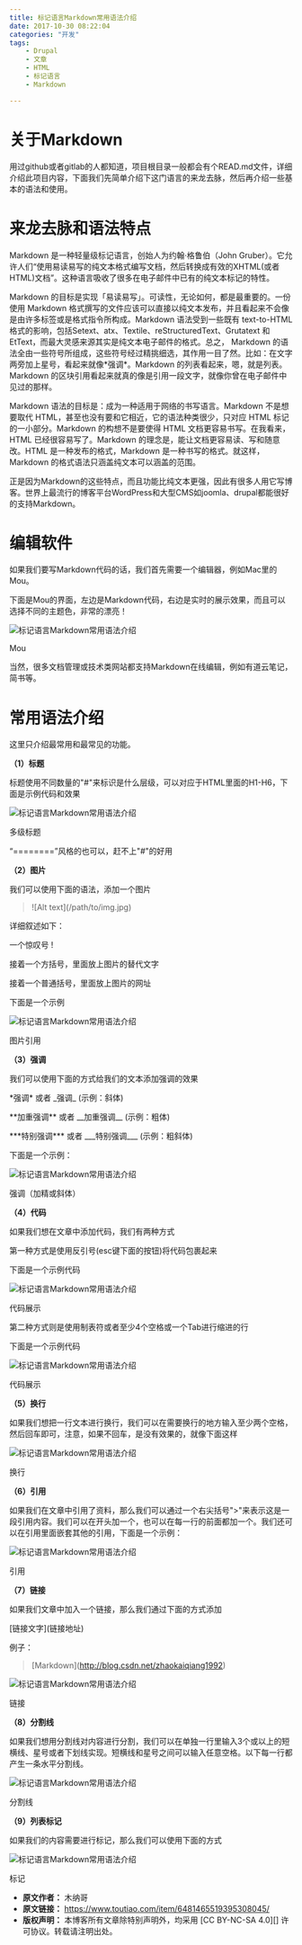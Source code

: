 ```yaml
---
title: 标记语言Markdown常用语法介绍
date: 2017-10-30 08:22:04
categories: "开发"
tags:
	- Drupal
	- 文章
	- HTML
	- 标记语言
	- Markdown

---
```


# 关于Markdown #

用过github或者gitlab的人都知道，项目根目录一般都会有个READ.md文件，详细介绍此项目内容，下面我们先简单介绍下这门语言的来龙去脉，然后再介绍一些基本的语法和使用。

# 来龙去脉和语法特点 #

Markdown 是一种轻量级标记语言，创始人为约翰·格鲁伯（John Gruber）。它允许人们“使用易读易写的纯文本格式编写文档，然后转换成有效的XHTML(或者HTML)文档”。这种语言吸收了很多在电子邮件中已有的纯文本标记的特性。

Markdown 的目标是实现「易读易写」。可读性，无论如何，都是最重要的。一份使用 Markdown 格式撰写的文件应该可以直接以纯文本发布，并且看起来不会像是由许多标签或是格式指令所构成。Markdown 语法受到一些既有 text-to-HTML 格式的影响，包括Setext、atx、Textile、reStructuredText、Grutatext 和 EtText，而最大灵感来源其实是纯文本电子邮件的格式。总之， Markdown 的语法全由一些符号所组成，这些符号经过精挑细选，其作用一目了然。比如：在文字两旁加上星号，看起来就像\*强调\*。Markdown 的列表看起来，嗯，就是列表。Markdown 的区块引用看起来就真的像是引用一段文字，就像你曾在电子邮件中见过的那样。

Markdown 语法的目标是：成为一种适用于网络的书写语言。Markdown 不是想要取代 HTML，甚至也没有要和它相近，它的语法种类很少，只对应 HTML 标记的一小部分。Markdown 的构想不是要使得 HTML 文档更容易书写。在我看来， HTML 已经很容易写了。Markdown 的理念是，能让文档更容易读、写和随意改。HTML 是一种发布的格式，Markdown 是一种书写的格式。就这样，Markdown 的格式语法只涵盖纯文本可以涵盖的范围。

正是因为Markdown的这些特点，而且功能比纯文本更强，因此有很多人用它写博客。世界上最流行的博客平台WordPress和大型CMS如joomla、drupal都能很好的支持Markdown。

# 编辑软件 #

如果我们要写Markdown代码的话，我们首先需要一个编辑器，例如Mac里的Mou。

下面是Mou的界面，左边是Markdown代码，右边是实时的展示效果，而且可以选择不同的主题色，非常的漂亮！

![标记语言Markdown常用语法介绍][Markdown]

Mou

当然，很多文档管理或技术类网站都支持Markdown在线编辑，例如有道云笔记，简书等。

# 常用语法介绍 #

这里只介绍最常用和最常见的功能。

**（1）标题**

标题使用不同数量的"\#"来标识是什么层级，可以对应于HTML里面的H1-H6，下面是示例代码和效果

![标记语言Markdown常用语法介绍][Markdown 1]

多级标题

“========”风格的也可以，赶不上"\#"的好用

**（2）图片**

我们可以使用下面的语法，添加一个图片

> !\[Alt text\](/path/to/img.jpg)

详细叙述如下：

一个惊叹号 !

接着一个方括号，里面放上图片的替代文字

接着一个普通括号，里面放上图片的网址

下面是一个示例

![标记语言Markdown常用语法介绍][Markdown 2]

图片引用

**（3）强调**

我们可以使用下面的方式给我们的文本添加强调的效果

\*强调\* 或者 \_强调\_ (示例：斜体)

\*\*加重强调\*\* 或者 \_\_加重强调\_\_ (示例：粗体)

\*\*\*特别强调\*\*\* 或者 \_\_\_特别强调\_\_\_ (示例：粗斜体)

下面是一个示例：

![标记语言Markdown常用语法介绍][Markdown 3]

强调（加精或斜体）

**（4）代码**

如果我们想在文章中添加代码，我们有两种方式

第一种方式是使用反引号(esc键下面的按钮)将代码包裹起来

下面是一个示例代码

![标记语言Markdown常用语法介绍][Markdown 4]

代码展示

第二种方式则是使用制表符或者至少4个空格或一个Tab进行缩进的行

下面是一个示例代码

![标记语言Markdown常用语法介绍][Markdown 5]

代码展示

**（5）换行**

如果我们想把一行文本进行换行，我们可以在需要换行的地方输入至少两个空格，然后回车即可，注意，如果不回车，是没有效果的，就像下面这样

![标记语言Markdown常用语法介绍][Markdown 6]

换行

**（6）引用**

如果我们在文章中引用了资料，那么我们可以通过一个右尖括号">"来表示这是一段引用内容。我们可以在开头加一个，也可以在每一行的前面都加一个。我们还可以在引用里面嵌套其他的引用，下面是一个示例：

![标记语言Markdown常用语法介绍][Markdown 7]

引用

**（7）链接**

如果我们文章中加入一个链接，那么我们通过下面的方式添加

\[链接文字\](链接地址)

例子：

> \[Markdown\](http://blog.csdn.net/zhaokaiqiang1992)

![标记语言Markdown常用语法介绍][Markdown 8]

链接

**（8）分割线**

如果我们想用分割线对内容进行分割，我们可以在单独一行里输入3个或以上的短横线、星号或者下划线实现。短横线和星号之间可以输入任意空格。以下每一行都产生一条水平分割线。

![标记语言Markdown常用语法介绍][Markdown 9]

分割线

**（9）列表标记**

如果我们的内容需要进行标记，那么我们可以使用下面的方式

![标记语言Markdown常用语法介绍][Markdown 10]

标记


[Markdown]: static/resources/crawler/R7JF-V2YZ-ENEF.jpg
[Markdown 1]: static/resources/crawler/YAN3-YU3M-7VQB.jpg
[Markdown 2]: static/resources/crawler/AMVQ-UYMA-AZBJ.jpg
[Markdown 3]: static/resources/crawler/BZ3I-NIVZ-777J.jpg
[Markdown 4]: static/resources/crawler/7JNN-ZJQR-ZIR3.jpg
[Markdown 5]: static/resources/crawler/73MN-MYVJ-NBM3.jpg
[Markdown 6]: static/resources/crawler/J7FM-2QII-IRBI.jpg
[Markdown 7]: static/resources/crawler/QRMU-2YBF-NAVR.jpg
[Markdown 8]: static/resources/crawler/IRBU-AJV2-IEEF.jpg
[Markdown 9]: static/resources/crawler/VJ7F-UMBV-Z3Y3.jpg
[Markdown 10]: static/resources/crawler/BQMY-MMYU-EJ2A.jpg
 *  **原文作者：** 木纳哥
 *  **原文链接：** https://www.toutiao.com/item/6481465519395308045/
 *  **版权声明：** 本博客所有文章除特别声明外，均采用 [CC BY-NC-SA 4.0][] 许可协议。转载请注明出处。
